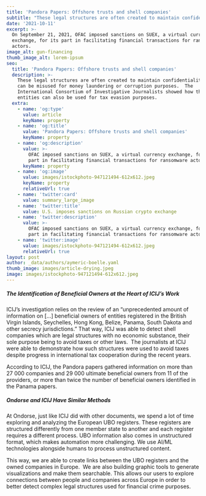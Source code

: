 ```yaml
---
title: 'Pandora Papers: Offshore trusts and shell companies'
subtitle: "These legal structures are often created to maintain confidentiality, and can be misused for money laundering or corruption purposes.\_ The International Consortium of Investigative Journalists showed how these entities can also be used for tax evasion purposes."
date: '2021-10-11'
excerpt: >-
  On September 21, 2021, OFAC imposed sanctions on SUEX, a virtual currency
  exchange, for its part in facilitating financial transactions for ransomware
  actors.
image_alt: gun-financing
thumb_image_alt: lorem-ipsum
seo:
  title: 'Pandora Papers: Offshore trusts and shell companies'
  description: >-
    These legal structures are often created to maintain confidentiality, and
    can be misused for money laundering or corruption purposes.  The
    International Consortium of Investigative Journalists showed how these
    entities can also be used for tax evasion purposes.
  extra:
    - name: 'og:type'
      value: article
      keyName: property
    - name: 'og:title'
      value: 'Pandora Papers: Offshore trusts and shell companies'
      keyName: property
    - name: 'og:description'
      value: >-
        OFAC imposed sanctions on SUEX, a virtual currency exchange, for its
        part in facilitating financial transactions for ransomware actors.
      keyName: property
    - name: 'og:image'
      value: images/istockphoto-947121494-612x612.jpeg
      keyName: property
      relativeUrl: true
    - name: 'twitter:card'
      value: summary_large_image
    - name: 'twitter:title'
      value: U.S. imposes sanctions on Russian crypto exchange
    - name: 'twitter:description'
      value: >-
        OFAC imposed sanctions on SUEX, a virtual currency exchange, for its
        part in facilitating financial transactions for ransomware actors.
    - name: 'twitter:image'
      value: images/istockphoto-947121494-612x612.jpeg
      relativeUrl: true
layout: post
author: _data/authors/aymeric-boelle.yaml
thumb_image: images/article-drying.jpeg
image: images/istockphoto-947121494-612x612.jpeg
---
```

##### The Identification of Beneficial Owners at the Heart of ICIJ’s Work

ICIJ’s investigation relies on the review of an “unprecedented amount of information on \[...] beneficial owners of entities registered in the British Virgin Islands, Seychelles, Hong Kong, Belize, Panama, South Dakota and other secrecy jurisdictions.” That way, ICIJ was able to detect shell companies which are legal structures with no economic substance, their sole purpose being to avoid taxes or other laws.  The journalists at ICIJ were able to demonstrate how such structures were used to avoid taxes despite progress in international tax cooperation during the recent years.

According to ICIJ, the Pandora papers gathered information on more than 27 000 companies and 29 000 ultimate beneficial owners from 11 of the providers, or more than twice the number of beneficial owners identified in the Panama papers.

##### Ondorse and ICIJ Have Similar Methods

At Ondorse, just like ICIJ did with other documents, we spend a lot of time exploring and analyzing the European UBO registers. These registers are structured differently from one member state to another and each register requires a different process. UBO information also comes in unstructured format, which makes automation more challenging. We use AI/ML technologies alongside humans to process unstructured content. 

This way, we are able to create links between the UBO registers and the owned companies in Europe.  We are also building graphic tools to generate visualizations and make them searchable. This allows our users to explore connections between people and companies across Europe in order to better detect complex legal structures used for financial crime purposes.
